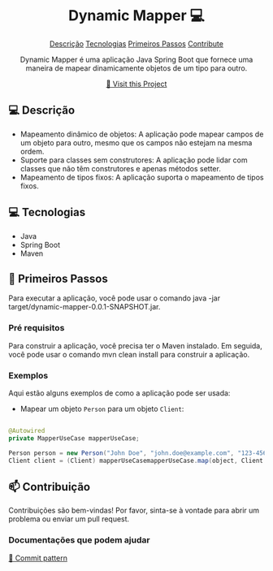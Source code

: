 
<h1 align="center" style="font-weight: bold;">Dynamic Mapper 💻</h1>

<p align="center">
<a href="#description">Descrição</a>
<a href="#technologies">Tecnologias</a>
<a href="#started">Primeiros Passos</a>
<a href="#contribute">Contribute</a> 
</p>


<p align="center">Dynamic Mapper é uma aplicação Java Spring Boot que fornece uma maneira de mapear dinamicamente objetos de um tipo para outro.</p>


<p align="center">
<a href="https://github.com/LucasLimaLL/dynamicmapper">📱 Visit this Project</a>
</p>

<h2 id="description">💻 Descrição</h2>

- Mapeamento dinâmico de objetos: A aplicação pode mapear campos de um objeto para outro, mesmo que os campos não estejam na mesma ordem.
- Suporte para classes sem construtores: A aplicação pode lidar com classes que não têm construtores e apenas métodos setter.
- Mapeamento de tipos fixos: A aplicação suporta o mapeamento de tipos fixos.


<h2 id="technologies">💻 Tecnologias</h2>

- Java
- Spring Boot
- Maven

<h2 id="started">🚀 Primeiros Passos</h2>

Para executar a aplicação, você pode usar o comando java -jar target/dynamic-mapper-0.0.1-SNAPSHOT.jar.

<h3>Pré requisitos</h3>

Para construir a aplicação, você precisa ter o Maven instalado. Em seguida, você pode usar o comando mvn clean install para construir a aplicação.

<h3>Exemplos</h3>


Aqui estão alguns exemplos de como a aplicação pode ser usada:

- Mapear um objeto `Person` para um objeto `Client`:

```java

@Autowired
private MapperUseCase mapperUseCase;

Person person = new Person("John Doe", "john.doe@example.com", "123-456-7890");
Client client = (Client) mapperUseCasemapperUseCase.map(object, Client.class);

```

<h2 id="contribute">📫 Contribuição</h2>

Contribuições são bem-vindas! Por favor, sinta-se à vontade para abrir um problema ou enviar um pull request.

<h3>Documentações que podem ajudar</h3>

[💾 Commit pattern](https://www.conventionalcommits.org/pt-br/v1.0.0/)
